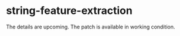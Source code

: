 # string-feature-extraction
The details are upcoming. The patch is available in working condition. 
